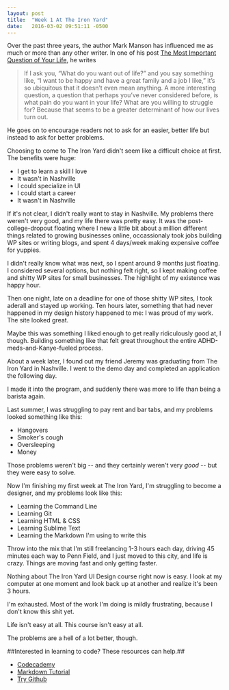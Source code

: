 ```yaml
---
layout: post
title:  "Week 1 At The Iron Yard"
date:   2016-03-02 09:51:11 -0500
---
```

Over the past three years, the author Mark Manson has influenced me as much or more than any other writer. In one of his post [The Most Important Question of Your Life](http://markmanson.net/question), he writes
>If I ask you, “What do you want out of life?” and you say something like, “I want to be happy and have a great family and a job I like,” it’s so ubiquitous that it doesn’t even mean anything. 
>A more interesting question, a question that perhaps you’ve never considered before, is what pain do you want in your life? What are you willing to struggle for? Because that seems to be a greater determinant of how our lives turn out.

He goes on to encourage readers not to ask for an easier, better life but instead to ask for better problems.

Choosing to come to The Iron Yard didn't seem like a difficult choice at first. The benefits were huge:
* I get to learn a skill I love
* It wasn't in Nashville
* I could specialize in UI
* I could start a career
* It wasn't in Nashville

If it's not clear, I didn't really want to stay in Nashville. My problems there weren't very good, and my life there was pretty easy. It was the post-college-dropout floating where I new a little bit about a million different things related to growing businesses online, occassionaly took jobs building WP sites or writing blogs, and spent 4 days/week making expensive coffee for yuppies.

I didn't really know what was next, so I spent around 9 months just floating. I considered several options, but nothing felt right, so I kept making coffee and shitty WP sites for small businesses. The highlight of my existence was happy hour.

Then one night, late on a deadline for one of those shitty WP sites, I took aderall and stayed up working. Ten hours later, something that had never happened in my design history happened to me: I was proud of my work. The site looked great.

Maybe this was something I liked enough to get really ridiculously good at, I though. Building something like that felt great throughout the entire ADHD-meds-and-Kanye-fueled process.

About a week later, I found out my friend Jeremy was graduating from The Iron Yard in Nashville. I went to the demo day and completed an application the following day.

I made it into the program, and suddenly there was more to life than being a barista again.

Last summer, I was struggling to pay rent and bar tabs, and my problems looked something like this:
* Hangovers
* Smoker's cough
* Oversleeping
* Money

Those problems weren't big -- and they certainly weren't very _good_ -- but they were easy to solve.

Now I'm finishing my first week at The Iron Yard, I'm struggling to become a designer, and my problems look like this:
* Learning the Command Line
* Learning Git
* Learning HTML & CSS
* Learning Sublime Text
* Learning the Markdown I'm using to write this


Throw into the mix that I'm still freelancing 1-3 hours each day, driving 45 minutes each way to Penn Field, and I just moved to this city, and life is crazy. Things are moving fast and only getting faster.

Nothing about The Iron Yard UI Design course right now is easy. I look at my computer at one moment and look back up at another and realize it's been 3 hours.

I'm exhausted. Most of the work I'm doing is mildly frustrating, because I don't know this shit yet.

Life isn't easy at all. This course isn't easy at all.

The problems are a hell of a lot better, though.

##Interested in learning to code? These resources can help.##
* [Codecademy](http://codecademy.com)
* [Markdown Tutorial](http://markdowntutorial.com)
* [Try Github](https://try.github.io/levels/1/challenges/1)
